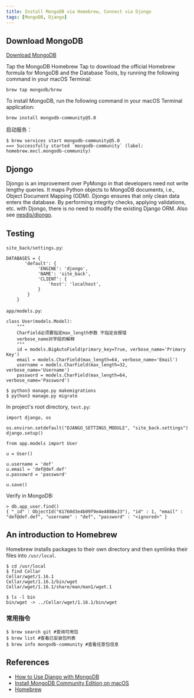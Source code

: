 ```yaml
---
title: Install MongoDB via Homebrew, Connect via Djongo
tags: [MongoDB, Django]
---
```


## Download MongoDB
[Download MongoDB](https://docs.mongodb.com/manual/tutorial/install-mongodb-on-os-x/)

Tap the MongoDB Homebrew Tap to download the official Homebrew formula for MongoDB and the Database Tools, by running the following command in your macOS Terminal:
```
brew tap mongodb/brew
```

To install MongoDB, run the following command in your macOS Terminal application:
```
brew install mongodb-community@5.0
```

启动服务：
```
$ brew services start mongodb-community@5.0 
==> Successfully started `mongodb-community` (label: homebrew.mxcl.mongodb-community)
```

## Djongo
Djongo is an improvement over PyMongo in that developers need not write lengthy queries. It maps Python objects to MongoDB documents, i.e., Object Document Mapping (ODM). Djongo ensures that only clean data enters the database. By performing integrity checks, applying validations, etc. with Djongo, there is no need to modify the existing Django ORM. Also see [nesdis/djongo](https://github.com/nesdis/djongo).

## Testing
`site_back/settings.py`:
```
DATABASES = {
       'default': {
            'ENGINE': 'djongo',
            'NAME': 'site_back',
            'CLIENT': {
                'host': 'localhost',
            }
        }
    }
```

`app/models.py`:
```
class User(models.Model):
    """
    CharField必须要指定max_length参数 不指定会报错
    verbose_name对字段的解释
    """
    id = models.BigAutoField(primary_key=True, verbose_name='Primary Key')
    email = models.CharField(max_length=64, verbose_name='Email')
    username = models.CharField(max_length=32, verbose_name='Username')
    password = models.CharField(max_length=64, verbose_name='Password')
```

```
$ python3 manage.py makemigrations
$ python3 manage.py migrate
```

In project's root directory, `test.py`:
```
import django, os

os.environ.setdefault("DJANGO_SETTINGS_MODULE", "site_back.settings")
django.setup()

from app.models import User

u = User()

u.username = 'def'
u.email = 'def@def.def'
u.passowrd = 'password'

u.save()
```

Verify in MongoDB:
```
> db.app_user.find() 
{ "_id" : ObjectId("61760d3e4b09f9e4e4888e23"), "id" : 1, "email" : "def@def.def", "username" : "def", "password" : "<ignored>" }
```

## An introduction to Homebrew
Homebrew installs packages to their own directory and then symlinks their files into `/usr/local`.

```
$ cd /usr/local
$ find Cellar
Cellar/wget/1.16.1
Cellar/wget/1.16.1/bin/wget
Cellar/wget/1.16.1/share/man/man1/wget.1

$ ls -l bin
bin/wget -> ../Cellar/wget/1.16.1/bin/wget
```

### 常用指令
```
$ brew search git #查询可用包
$ brew list #查看已安装包列表
$ brew info mongodb-community #查看任意包信息
```

## References
- [How to Use Django with MongoDB](https://www.mongodb.com/compatibility/mongodb-and-django)
- [Install MongoDB Community Edition on macOS](https://docs.mongodb.com/manual/tutorial/install-mongodb-on-os-x/)
- [Homebrew](https://brew.sh)
